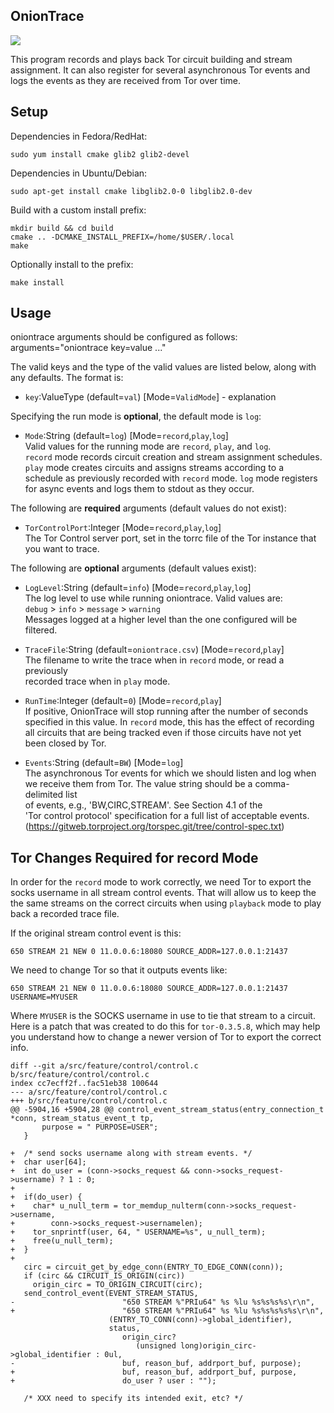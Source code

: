 ## OnionTrace

![](https://github.com/shadow/oniontrace/workflows/Builds/badge.svg)

This program records and plays back Tor circuit building and stream assignment.
It can also register for several asynchronous Tor events and logs the events
as they are received from Tor over time.

## Setup

Dependencies in Fedora/RedHat:

    sudo yum install cmake glib2 glib2-devel

Dependencies in Ubuntu/Debian:

    sudo apt-get install cmake libglib2.0-0 libglib2.0-dev

Build with a custom install prefix:

    mkdir build && cd build
    cmake .. -DCMAKE_INSTALL_PREFIX=/home/$USER/.local
    make

Optionally install to the prefix:

    make install

## Usage

oniontrace arguments should be configured as follows:
	arguments="oniontrace key=value ..."

The valid keys and the type of the valid values are listed below, along with
any defaults. The format is:  
 + `key`:ValueType (default=`val`) [Mode=`ValidMode`] - explanation

Specifying the run mode is **optional**, the default mode is `log`:

 + `Mode`:String (default=`log`) [Mode=`record`,`play`,`log`]  
    Valid values for the running mode are `record`, `play`, and `log`.  
    `record` mode records circuit creation and stream assignment schedules.  
    `play` mode creates circuits and assigns streams according to a  
    schedule as previously recorded with `record` mode.
    `log` mode registers for async events and logs them to stdout as they occur.

The following are **required** arguments (default values do not exist):

 + `TorControlPort`:Integer [Mode=`record`,`play`,`log`]  
    The Tor Control server port, set in the torrc file of the Tor instance that  
    you want to trace.

The following are **optional** arguments (default values exist):

 + `LogLevel`:String (default=`info`) [Mode=`record`,`play`,`log`]  
    The log level to use while running oniontrace. Valid values are:  
    `debug` > `info` > `message` > `warning`  
    Messages logged at a higher level than the one configured will be filtered.
    
 + `TraceFile`:String (default=`oniontrace.csv`) [Mode=`record`,`play`]  
   The filename to write the trace when in `record` mode, or read a previously  
   recorded trace when in `play` mode.

 + `RunTime`:Integer (default=`0`) [Mode=`record`,`play`]  
   If positive, OnionTrace will stop running after the number of seconds  
   specified in this value. In `record` mode, this has the effect of recording  
   all circuits that are being tracked even if those circuits have not yet  
   been closed by Tor.  

 + `Events`:String (default=`BW`) [Mode=`log`]  
   The asynchronous Tor events for which we should listen and log when  
   we receive them from Tor. The value string should be a comma-delimited list  
   of events, e.g., 'BW,CIRC,STREAM'. See Section 4.1 of the  
   'Tor control protocol' specification for a full list of acceptable events.  
   (https://gitweb.torproject.org/torspec.git/tree/control-spec.txt)

## Tor Changes Required for record Mode

In order for the `record` mode to work correctly, we need Tor to export the
socks username in all stream control events. That will allow us to keep the
the same streams on the correct circuits when using `playback` mode to play
back a recorded trace file.

If the original stream control event is this:

```
650 STREAM 21 NEW 0 11.0.0.6:18080 SOURCE_ADDR=127.0.0.1:21437
```

We need to change Tor so that it outputs events like:

```
650 STREAM 21 NEW 0 11.0.0.6:18080 SOURCE_ADDR=127.0.0.1:21437 USERNAME=MYUSER
```

Where `MYUSER` is the SOCKS username in use to tie that stream to a circuit.
Here is a patch that was created to do this for `tor-0.3.5.8`, which may help
you understand how to change a newer version of Tor to export the correct info.

```
diff --git a/src/feature/control/control.c b/src/feature/control/control.c
index cc7ecff2f..fac51eb38 100644
--- a/src/feature/control/control.c
+++ b/src/feature/control/control.c
@@ -5904,16 +5904,28 @@ control_event_stream_status(entry_connection_t *conn, stream_status_event_t tp,
       purpose = " PURPOSE=USER";
   }
 
+  /* send socks username along with stream events. */
+  char user[64];
+  int do_user = (conn->socks_request && conn->socks_request->username) ? 1 : 0;
+
+  if(do_user) {
+    char* u_null_term = tor_memdup_nulterm(conn->socks_request->username,
+        conn->socks_request->usernamelen);
+    tor_snprintf(user, 64, " USERNAME=%s", u_null_term);
+    free(u_null_term);
+  }
+
   circ = circuit_get_by_edge_conn(ENTRY_TO_EDGE_CONN(conn));
   if (circ && CIRCUIT_IS_ORIGIN(circ))
     origin_circ = TO_ORIGIN_CIRCUIT(circ);
   send_control_event(EVENT_STREAM_STATUS,
-                        "650 STREAM %"PRIu64" %s %lu %s%s%s%s\r\n",
+                        "650 STREAM %"PRIu64" %s %lu %s%s%s%s%s\r\n",
                      (ENTRY_TO_CONN(conn)->global_identifier),
                      status,
                         origin_circ?
                            (unsigned long)origin_circ->global_identifier : 0ul,
-                        buf, reason_buf, addrport_buf, purpose);
+                        buf, reason_buf, addrport_buf, purpose,
+                        do_user ? user : "");
 
   /* XXX need to specify its intended exit, etc? */
```
